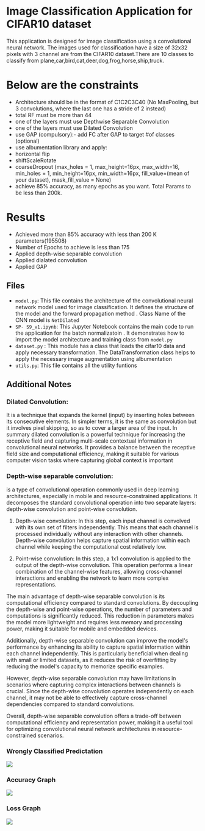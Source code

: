 # Image Classification Application for CIFAR10 dataset

This application is designed for image classification using a convolutional neural network. The images used for classification have a size of 32x32 pixels with 3 channel are from the CIFAR10 dataset.There are 10 classes to classify from plane,car,bird,cat,deer,dog,frog,horse,ship,truck.
# Below are the constraints
  - Architecture should be in the format of  C1C2C3C40 (No MaxPooling, but 3 convolutions, where the last one has a stride of 2 instead) 
  - total RF must be more than 44
  - one of the layers must use Depthwise Separable Convolution
  - one of the layers must use Dilated Convolution
  - use GAP (compulsory):- add FC after GAP to target #of classes (optional)
  - use albumentation library and apply:
  - horizontal flip
  - shiftScaleRotate
  - coarseDropout (max_holes = 1, max_height=16px, max_width=16, min_holes = 1, min_height=16px, min_width=16px, fill_value=(mean of your dataset), mask_fill_value = None)
  - achieve 85% accuracy, as many epochs as you want. Total Params to be less than 200k.

# Results 
  - Achieved more than 85% accuracy with less than 200 K parameters(195508)
  - Number of Epochs to achieve is less than 175
  - Applied depth-wise separable convolution
  - Applied dialated convolution
  - Applied GAP   

## Files

- `model.py`: This file contains the architecture of the convolutional neural network model used for image classification. It defines the structure of the model and the forward propagation method . Class Name of the CNN model is `NetDilated`
- `SP- S9_v1.ipynb`: This Jupyter Notebook contains the main code to run the application for the batch normalizatoin . It demonstrates how to import the model architecture and training class from `model.py`
- `dataset.py` : This module has a class that loads the cifar10 data and apply necessary transformation. The DataTransformation class helps to apply the necessary image augmentation using albumentation 
- `utils.py`: This file contains all the utility funtions


## Additional Notes

### Dilated Convolution:
It is a technique that expands the kernel (input) by inserting holes between its consecutive elements. In simpler terms, it is the same as convolution but it involves pixel skipping, so as to cover a larger area of the input.
In summary dilated convolution is a powerful technique for increasing the receptive field and capturing multi-scale contextual information in convolutional neural networks. It provides a balance between the receptive field size and computational efficiency, making it suitable for various computer vision tasks where capturing global context is important

### Depth-wise separable convolution:
is a type of convolutional operation commonly used in deep learning architectures, especially in mobile and resource-constrained applications. It decomposes the standard convolutional operation into two separate layers: depth-wise convolution and point-wise convolution.

  1. Depth-wise convolution: In this step, each input channel is convolved with its own set of filters independently. This means that each channel is processed individually without any interaction with other channels. Depth-wise convolution helps capture spatial information within each channel while keeping the computational cost relatively low.
  
  2. Point-wise convolution: In this step, a 1x1 convolution is applied to the output of the depth-wise convolution. This operation performs a linear combination of the channel-wise features, allowing cross-channel interactions and enabling the network to learn more complex representations.
  
  The main advantage of depth-wise separable convolution is its computational efficiency compared to standard convolutions. By decoupling the depth-wise and point-wise operations, the number of parameters and computations is significantly reduced. This reduction in parameters makes the model more lightweight and requires less memory and processing power, making it suitable for mobile and embedded devices.
  
  Additionally, depth-wise separable convolution can improve the model's performance by enhancing its ability to capture spatial information within each channel independently. This is particularly beneficial when dealing with small or limited datasets, as it reduces the risk of overfitting by reducing the model's capacity to memorize specific examples.
  
  However, depth-wise separable convolution may have limitations in scenarios where capturing complex interactions between channels is crucial. Since the depth-wise convolution operates independently on each channel, it may not be able to effectively capture cross-channel dependencies compared to standard convolutions.

Overall, depth-wise separable convolution offers a trade-off between computational efficiency and representation power, making it a useful tool for optimizing convolutional neural network architectures in resource-constrained scenarios.


  ### Wrongly Classified Predictation 
  ![](img/wrongly_classified_BN.png)

  ### Accuracy Graph
  ![](img/accuracy_graph_BN.png)

  ### Loss Graph
  ![](img/BN_loss.png)


